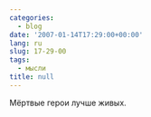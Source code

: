 ```yaml
---
categories:
  - blog
date: '2007-01-14T17:29:00+00:00'
lang: ru
slug: 17-29-00
tags:
  - мысли
title: null
---
```




Мёртвые герои лучше живых.